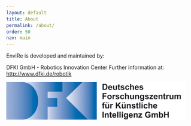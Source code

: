 ```yaml
---
layout: default
title: About
permalink: /about/
order: 50
nav: main
---
```

EnviRe is developed and maintained by:

DFKI GmbH - Robotics Innovation Center
Further information at: http://www.dfki.de/robotik

![alt tag](https://github.com/envire/envire.github.io/raw/master/images/dfki_logo.jpg)

